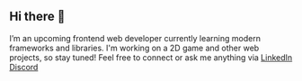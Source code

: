 ## Hi there 👋


<!--
**Praisexx/praisexx** is a ✨ _special_ ✨ repository because its `README.md` (this file) appears on your GitHub profile.

Here are some ideas to get you started:

- 🔭 I’m currently working on ...
- 🌱 I’m currently learning ...
- 👯 I’m looking to collaborate on ...
- 🤔 I’m looking for help with ...
- 💬 Ask me about ...
- 📫 How to reach me: ...
- ⚡ Fun fact: ...
-->
I’m an upcoming frontend web developer currently learning modern frameworks and libraries.
I'm working on a 2D game and other web projects, so stay tuned!
Feel free to connect or ask me anything via 
[LinkedIn](https://www.linkedin.com/in/praisechukwudi)
[Discord](https://discord.com/users/aise_0822)



